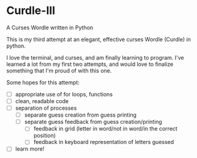 # Curdle-III

A Curses Wordle written in Python

This is my third attempt at an elegant, effective curses
Wordle (Curdle) in python.

I love the terminal, and curses, and am finally learning to
program. I've learned a lot from my first two attempts, and
would love to finalize something that I'm proud of with this
one.

Some hopes for this attempt:

- [ ] appropriate use of for loops, functions
- [ ] clean, readable code
- [ ] separation of processes
	- [ ] separate guess creation from guess printing
	- [ ] separate guess feedback from guess creation/printing
		- [ ] feedback in grid (letter in word/not in word/in
				the correct position)
		- [ ] feedback in keyboard representation of letters
				guessed
- [ ] learn more!
